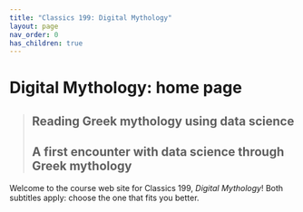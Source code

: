 ```yaml
---
title: "Classics 199: Digital Mythology"
layout: page
nav_order: 0
has_children: true
---
```



# Digital Mythology: home page

> ## Reading Greek mythology using data science
> ## A first encounter with data science through Greek mythology

Welcome to the course web site for Classics 199, *Digital Mythology*! Both subtitles apply: choose the one that fits you better. 

